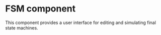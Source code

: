 FSM component
=============

This component provides a user interface for editing and simulating final state machines.
